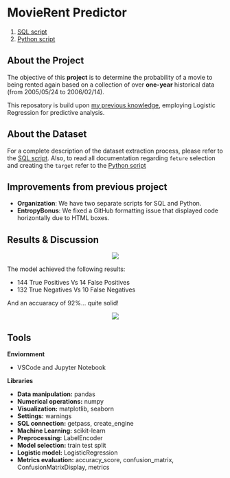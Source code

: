 # MovieRent Predictor
1. [SQL script](https://github.com/isi-mube/movie-rent-predictor/blob/main/notebook/sql_database_extraction_process.sql)
2. [Python script](https://github.com/isi-mube/movie-rent-predictor/blob/main/notebook/imb_solution_lab_logistic_regression.ipynb)

## About the Project
The objective of this **project** is to determine the probability of a movie to being rented again based on a collection of over **one-year** historical data (from 2005/05/24 to 2006/02/14).

This reposatory is build upon [my previous knowledge](https://github.com/isi-mube/mbappe-project), employing Logistic Regression for predictive analysis.

## About the Dataset
For a complete description of the dataset extraction process, please refer to the [SQL script](https://github.com/isi-mube/movie-rent-predictor/blob/main/notebook/sql_database_extraction_process.sql).
Also, to read all documentation regarding `feture` selection and creating the `target` refer to the [Python script](https://github.com/isi-mube/movie-rent-predictor/blob/main/notebook/imb_solution_lab_logistic_regression.ipynb)


## Improvements from previous project
* **Organization**: We have two separate scripts for SQL and Python.
* **EntropyBonus**: We fixed a GitHub formatting issue that displayed code horizontally due to HTML boxes.

## Results & Discussion

<p align="center">
  <img src="https://user-images.githubusercontent.com/90038586/227800913-4e1194fb-5cd7-4950-802e-c0205de89505.png"/>
</p>

The model achieved the following results:

* 144 True Positives Vs 14 False Positives
* 132 True Negatives Vs 10 False Negatives

And an accuaracy of 92%... quite solid!

<p align="center">
  <img src="https://user-images.githubusercontent.com/90038586/227800891-0ec7accb-fa17-4aaa-a1e5-2ab805e6b105.png"/>
</p>


## Tools
**Enviornment**
* VSCode and Jupyter Notebook

**Libraries**
* **Data manipulation:** pandas
* **Numerical operations:** numpy
* **Visualization:** matplotlib, seaborn
* **Settings:** warnings
* **SQL connection:** getpass, create_engine
* **Machine Learning:** scikit-learn
* **Preprocessing:** LabelEncoder
* **Model selection:** train test split
* **Logistic model:** LogisticRegression
* **Metrics evaluation:** accuracy_score, confusion_matrix, ConfusionMatrixDisplay, metrics
